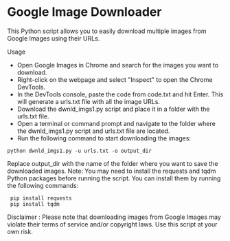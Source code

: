 # Google Image Downloader

This Python script allows you to easily download multiple images from Google Images using their URLs.

Usage

* Open Google Images in Chrome and search for the images you want to download.
* Right-click on the webpage and select "Inspect" to open the Chrome DevTools.
* In the DevTools console, paste the code from code.txt and hit Enter. This will generate a urls.txt file with all the image URLs.
* Download the dwnld_imgs1.py script and place it in a folder with the urls.txt file.
* Open a terminal or command prompt and navigate to the folder where the dwnld_imgs1.py script and urls.txt file are located.
* Run the following command to start downloading the images:
    
```
python dwnld_imgs1.py -u urls.txt -o output_dir
```

  Replace output_dir with the name of the folder where you want to save the downloaded images.
  Note: You may need to install the requests and tqdm Python packages before running the script. You can install them by running the following commands:
 
 ```
  pip install requests
  pip install tqdm
  ```
  
  Disclaimer :
  Please note that downloading images from Google Images may violate their terms of service and/or copyright laws. Use this script at your own risk.
